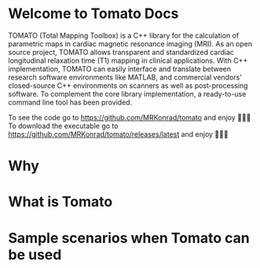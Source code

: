 # Welcome to Tomato Docs

TOMATO (Total Mapping Toolbox) is a C++ library for the calculation of parametric maps in cardiac magnetic resonance imaging (MRI). As an open source project, TOMATO allows transparent and standardized cardiac longitudinal relaxation time (T1) mapping in clinical applications. With C++ implementation, TOMATO can easily interface and translate between research software environments like MATLAB, and commercial vendors’ closed-source C++ environments on scanners as well as post-processing software. To complement the core library implementation, a ready-to-use command line tool has been provided.


To see the code go to <https://github.com/MRKonrad/tomato> and enjoy 🍅🍅🍅
To download the executable go to <https://github.com/MRKonrad/tomato/releases/latest> and enjoy 🍅🍅🍅

# Why

# What is Tomato

# Sample scenarios when Tomato can be used
